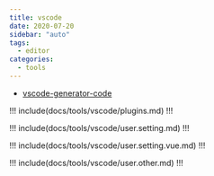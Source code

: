 ```yaml
---
title: vscode
date: 2020-07-20
sidebar: "auto"
tags:
  - editor
categories:
  - tools
---
```


- [vscode-generator-code](https://github.com/Microsoft/vscode-generator-code)

!!! include(docs/tools/vscode/plugins.md) !!!

!!! include(docs/tools/vscode/user.setting.md) !!!

!!! include(docs/tools/vscode/user.setting.vue.md) !!!

!!! include(docs/tools/vscode/user.other.md) !!!
